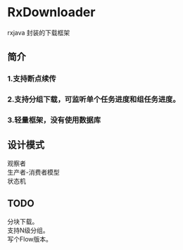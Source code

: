 # RxDownloader
rxjava 封装的下载框架

## 简介
### 1.支持断点续传
### 2.支持分组下载，可监听单个任务进度和组任务进度。
### 3.轻量框架，没有使用数据库
  
## 设计模式
观察者  
生产者-消费者模型  
状态机  
  
## TODO
分块下载。  
支持N级分组。  
写个Flow版本。
